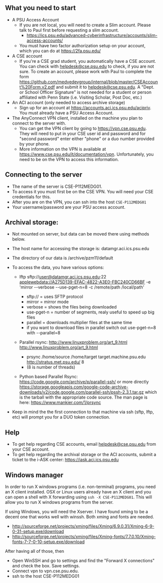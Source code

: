 ## What you need to start
* A PSU Access Account 
  * If you are not local, you will need to create a Slim account. Please talk to Paul first before requesting a slim account.
    * https://ics.psu.edu/advanced-cyberinfrastructure/accounts/slim-access-accounts/
  * You must have two factor authorization setup on your account, which you can do at https://2fa.psu.edu/
* A CSE account
  * If you're a CSE grad student, you automatically have a CSE account. You can check with helpdesk@cse.psu.edu to check, if you are not sure. To create an account, please work with Paul to complete the form https://github.com/medvedevgroup/internal/blob/master/CSEAccount%20Form.v2.pdf and submit it to helpdesk@cse.psu.edu. A "Dept. or School Officer Signature" is not needed for a student or person affiliated with Penn State (i.e. Visiting Scholar, Post Doc, etc.) 
* An ACI account (only needed to access archive storage)
  * Sign up for an account at https://accounts.aci.ics.psu.edu/acipriv. You must already have a PSU Access Account.
* The AnyConnect VPN client, installed on the machine you plan to connect to the server with.
  * You can get the VPN client by going to https://vpn.cse.psu.edu. They will need to put in your CSE user id and password and for "second password" enter either  "phone" or a duo number provided by your phone.
  * More information on the VPN is available at https://www.cse.psu.edu/it/documentation/vpn. Unfortunately, you need to be on the VPN to access this information.

## Connecting to the server

* The name of the server is CSE-P112MEDG01. 
* To access it you must first be on the CSE VPN. You will need your CSE credentials for this.
* After you are on the VPN, you can ssh into the host `CSE-P112MEDG01`
* Your username/password are your PSU access account.
  

## Archival storage: 
* Not mounted on server, but data can be moved there using methods below.
* The host name for accessing the storage is: datamgr.aci.ics.psu.edu
* The directory of our data is /archive/pzm11/default

* To access the data, you have various options:
  * lftp sftp://user@datamgr.aci.ics.psu.edu:22 <applewebdata://A275D139-EFAC-4822-A3E0-FBC240CD66BF> -e 'mirror --verbose --use-pget-n=8 -c /remote/path /local/path'
    * sftp:// = uses SFTP protocol
    * mirror = mirror mode
    * verbose = shows the files being downloaded
    * use-pget-n = number of segments, realy useful to speed up big files
    * parallel = downloads multiplier files at the same time
    * if you want to download files in parallel switch out use-pget-n=8 with --parallel=8


  * Parallel rsync: http://www.linuxproblem.org/art_9.html <http://www.linuxproblem.org/art_9.html>
    * prsync /home/source /home/target target.machine.psu.edu <http://stratus.met.psu.edu/> 8
    * (8 is number of threads)

  * Python based Parallel Rsync: https://code.google.com/archive/p/parallel-ssh/ or more directly https://storage.googleapis.com/google-code-archive-downloads/v2/code.google.com/parallel-ssh/pssh-2.3.1.tar.gz which is the tarball with the appropriate code source. The man page is here: https://www.mankier.com/1/prsync

* Keep in mind the the first connection to that machine via ssh (sftp, lftp, etc) will prompt you for a DUO token 
connection.

## Help
* To get help regarding CSE accounts, email helpdesk@cse.psu.edu from your CSE account.
* To get help regarding the archival storage or the ACI accounts, submit a ticket to the i-ASK center: https://iask.aci.ics.psu.edu


## Windows manager
In order to run X windows programs (i.e. non-terminal) programs, you need an X client installed. OSX or Linux users already have an X client and you can open a shell with X forwarding using  `ssh -X CSE-P112MEDG01`. This will allow you to run X windows programs from the server. 

If using Windows, you will need the Xserver. I have found xming to be a decent one that works well with winssh. Both xming and fonts are needed.
* http://sourceforge.net/projects/xming/files/Xming/6.9.0.31/Xming-6-9-0-31-setup.exe/download
* http://sourceforge.net/projects/xming/files/Xming-fonts/7.7.0.10/Xming-fonts-7-7-0-10-setup.exe/download

After having all of those, then 
* Open WinSSH and go to settings and find the "Forward X connections" and check the box. Save settings.
* Connect vpn to vpn.cse.psu.edu.
* ssh to the host CSE-P112MEDG01
